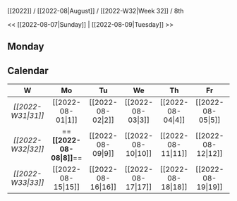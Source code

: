 [[2022]] / [[2022-08|August]] / [[2022-W32|Week 32]] / 8th

<<  [[2022-08-07|Sunday]]   |  [[2022-08-09|Tuesday]]  >>︎

## Monday

## Calendar
| W  | Mo | Tu | We | Th | Fr | Sa | Su |
|:--:|:--:|:--:|:--:|:--:|:--:|:--:|:--:|
| *[[2022-W31\|31]]* | [[2022-08-01\|1]]  | [[2022-08-02\|2]]  | [[2022-08-03\|3]]  | [[2022-08-04\|4]]  | [[2022-08-05\|5]]  | [[2022-08-06\|6]]  | [[2022-08-07\|7]]  |
| *[[2022-W32\|32]]* | ==**[[2022-08-08\|8]]**==  | [[2022-08-09\|9]]  | [[2022-08-10\|10]] | [[2022-08-11\|11]] | [[2022-08-12\|12]] | [[2022-08-13\|13]] | [[2022-08-14\|14]] |
| *[[2022-W33\|33]]* | [[2022-08-15\|15]] | [[2022-08-16\|16]] | [[2022-08-17\|17]] | [[2022-08-18\|18]] | [[2022-08-19\|19]] | [[2022-08-20\|20]] | [[2022-08-21\|21]] |
